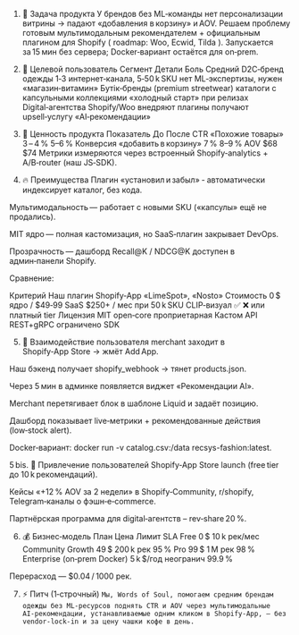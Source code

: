 
1. 🎯 Задача продукта
У брендов без ML‑команды нет персонализации витрины → падают «добавления в корзину» и AOV.
Решаем проблему готовым мультимодальным рекомендателем + официальным плагином для Shopify ( roadmap: Woo, Ecwid, Tilda ). Запускается за 15 мин без сервера; Docker‑вариант остаётся для on‑prem.

2. 👥 Целевой пользователь
Сегмент	Детали	Боль
Средний D2C‑бренд одежды	1‑3 интернет‑канала, 5‑50 k SKU	нет ML‑экспертизы, нужен «магазин‑витамин»
Бутік‑бренды (premium streetwear)	каталоги с капсульными коллекциями	«холодный старт» при релизах
Digital‑агентства Shopify/Woo	внедряют плагины	получают upsell‑услугу «AI‑рекомендации»

3. 💎 Ценность продукта
Показатель	До	После
CTR «Похожие товары»	3 – 4 %	5–6 %
Конверсия «добавить в корзину»	7 %	8–9 %
AOV	$68	$74
Метрики измеряются через встроенный Shopify‑analytics + A/B‑router (наш JS‑SDK).		

4. 🔥 Преимущества
Плагин «установил и забыл» ‑ автоматически индексирует каталог, без кода.

Мультимодальность — работает с новыми SKU («капсулы» ещё не продались).

MIT ядро — полная кастомизация, но SaaS‑плагин закрывает DevOps.

Прозрачность — дашборд Recall@K / NDCG@K доступен в админ‑панели Shopify.

Сравнение:

Критерий	Наш плагин	Shopify‑App «LimeSpot», «Nosto»
Стоимость	0 $ ядро / $49‑99 SaaS	$250+ / мес при 50 k SKU
CLIP‑визуал	✅	❌ или платный tier
Лицензия	MIT open‑core	проприетарная
Кастом API	REST+gRPC	ограничено SDK

5. 🤝 Взаимодействие пользователя
merchant заходит в Shopify‑App Store → жмёт Add App.

Наш бэкенд получает shopify_webhook → тянет products.json.

Через 5 мин в админке появляется виджет «Рекомендации AI».

Merchant перетягивает блок в шаблоне Liquid и задаёт позицию.

Дашборд показывает live‑метрики + рекомендованные действия (low‑stock alert).

Docker‑вариант: docker run -v catalog.csv:/data recsys-fashion:latest.

5 bis. 🚀 Привлечение пользователей
Shopify‑App Store launch (free tier до 10 k рекомендаций).

Кейсы «+12 % AOV за 2 недели» в Shopify‑Community, r/shopify, Telegram‑каналы о фэшн‑e‑commerce.

Партнёрская программа для digital‑агентств – rev‑share 20 %.

6. 💰 Бизнес‑модель
План	Цена	Лимит	SLA
Free	0 $	10 k рек/мес	Community
Growth	49 $	200 k рек	95 %
Pro	99 $	1 M рек	98 %
Enterprise (on‑prem Docker)	5 k $/год	неогранич	99.9 %

Перерасход — $0.04 / 1000 рек.

7. ⚡ Питч (1‑строчный)
```Мы, Words of Soul, помогаем средним брендам одежды без ML‑ресурсов поднять CTR и AOV через мультимодальные AI‑рекомендации, устанавливаемые одним кликом в Shopify‑App, — без vendor‑lock‑in и за цену чашки кофе в день.```







